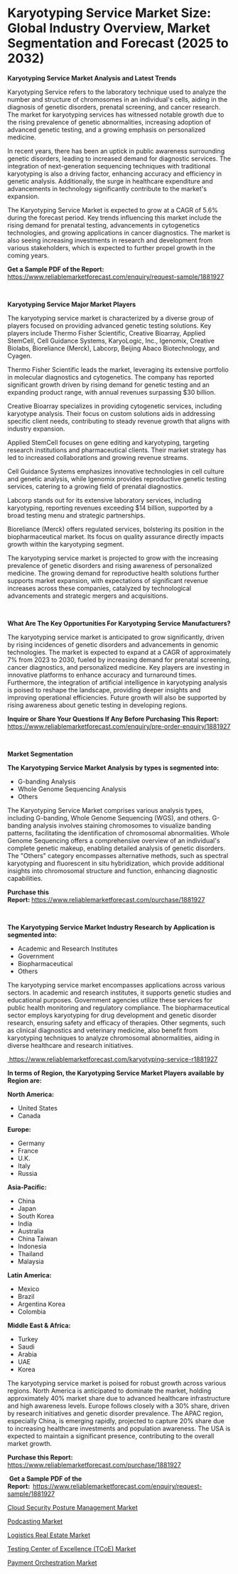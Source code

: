 <p><h1>Karyotyping Service Market Size: Global Industry Overview, Market Segmentation and Forecast (2025 to 2032)</h1></p><p><strong>Karyotyping Service Market Analysis and Latest Trends</strong></p>
<p><p>Karyotyping Service refers to the laboratory technique used to analyze the number and structure of chromosomes in an individual's cells, aiding in the diagnosis of genetic disorders, prenatal screening, and cancer research. The market for karyotyping services has witnessed notable growth due to the rising prevalence of genetic abnormalities, increasing adoption of advanced genetic testing, and a growing emphasis on personalized medicine. </p><p>In recent years, there has been an uptick in public awareness surrounding genetic disorders, leading to increased demand for diagnostic services. The integration of next-generation sequencing techniques with traditional karyotyping is also a driving factor, enhancing accuracy and efficiency in genetic analysis. Additionally, the surge in healthcare expenditure and advancements in technology significantly contribute to the market's expansion.</p><p>The Karyotyping Service Market is expected to grow at a CAGR of 5.6% during the forecast period. Key trends influencing this market include the rising demand for prenatal testing, advancements in cytogenetics technologies, and growing applications in cancer diagnostics. The market is also seeing increasing investments in research and development from various stakeholders, which is expected to further propel growth in the coming years.</p></p>
<p><strong>Get a Sample PDF of the Report:&nbsp;</strong> <a href="https://www.reliablemarketforecast.com/enquiry/request-sample/1881927?utm_campaign=1888&utm_medium=2&utm_source=Github&utm_content=ia&utm_term=10032025&utm_id=karyotyping-service">https://www.reliablemarketforecast.com/enquiry/request-sample/1881927</a></p>
<p>&nbsp;</p>
<p><strong>Karyotyping Service Major Market Players</strong></p>
<p><p>The karyotyping service market is characterized by a diverse group of players focused on providing advanced genetic testing solutions. Key players include Thermo Fisher Scientific, Creative Bioarray, Applied StemCell, Cell Guidance Systems, KaryoLogic, Inc., Igenomix, Creative Biolabs, Bioreliance (Merck), Labcorp, Beijing Abaco Biotechnology, and Cyagen.</p><p>Thermo Fisher Scientific leads the market, leveraging its extensive portfolio in molecular diagnostics and cytogenetics. The company has reported significant growth driven by rising demand for genetic testing and an expanding product range, with annual revenues surpassing $30 billion.</p><p>Creative Bioarray specializes in providing cytogenetic services, including karyotype analysis. Their focus on custom solutions aids in addressing specific client needs, contributing to steady revenue growth that aligns with industry expansion.</p><p>Applied StemCell focuses on gene editing and karyotyping, targeting research institutions and pharmaceutical clients. Their market strategy has led to increased collaborations and growing revenue streams.</p><p>Cell Guidance Systems emphasizes innovative technologies in cell culture and genetic analysis, while Igenomix provides reproductive genetic testing services, catering to a growing field of prenatal diagnostics.</p><p>Labcorp stands out for its extensive laboratory services, including karyotyping, reporting revenues exceeding $14 billion, supported by a broad testing menu and strategic partnerships.</p><p>Bioreliance (Merck) offers regulated services, bolstering its position in the biopharmaceutical market. Its focus on quality assurance directly impacts growth within the karyotyping segment.</p><p>The karyotyping service market is projected to grow with the increasing prevalence of genetic disorders and rising awareness of personalized medicine. The growing demand for reproductive health solutions further supports market expansion, with expectations of significant revenue increases across these companies, catalyzed by technological advancements and strategic mergers and acquisitions.</p></p>
<p>&nbsp;</p>
<p><strong>What Are The Key Opportunities For Karyotyping Service Manufacturers?</strong></p>
<p><p>The karyotyping service market is anticipated to grow significantly, driven by rising incidences of genetic disorders and advancements in genomic technologies. The market is expected to expand at a CAGR of approximately 7% from 2023 to 2030, fueled by increasing demand for prenatal screening, cancer diagnostics, and personalized medicine. Key players are investing in innovative platforms to enhance accuracy and turnaround times. Furthermore, the integration of artificial intelligence in karyotyping analysis is poised to reshape the landscape, providing deeper insights and improving operational efficiencies. Future growth will also be supported by rising awareness about genetic testing in developing regions.</p></p>
<p><strong>Inquire or Share Your Questions If Any Before Purchasing This Report:</strong> <a href="https://www.reliablemarketforecast.com/enquiry/pre-order-enquiry/1881927?utm_campaign=1888&utm_medium=2&utm_source=Github&utm_content=ia&utm_term=10032025&utm_id=karyotyping-service">https://www.reliablemarketforecast.com/enquiry/pre-order-enquiry/1881927</a></p>
<p>&nbsp;</p>
<p><strong>Market Segmentation</strong></p>
<p><strong>The Karyotyping Service Market Analysis by types is segmented into:</strong></p>
<p><ul><li>G-banding Analysis</li><li>Whole Genome Sequencing Analysis</li><li>Others</li></ul></p>
<p><p>The Karyotyping Service Market comprises various analysis types, including G-banding, Whole Genome Sequencing (WGS), and others. G-banding analysis involves staining chromosomes to visualize banding patterns, facilitating the identification of chromosomal abnormalities. Whole Genome Sequencing offers a comprehensive overview of an individual's complete genetic makeup, enabling detailed analysis of genetic disorders. The "Others" category encompasses alternative methods, such as spectral karyotyping and fluorescent in situ hybridization, which provide additional insights into chromosomal structure and function, enhancing diagnostic capabilities.</p></p>
<p><strong>Purchase this Report:&nbsp;</strong><a href="https://www.reliablemarketforecast.com/purchase/1881927?utm_campaign=1888&utm_medium=2&utm_source=Github&utm_content=ia&utm_term=10032025&utm_id=karyotyping-service">https://www.reliablemarketforecast.com/purchase/1881927</a></p>
<p>&nbsp;</p>
<p><strong>The Karyotyping Service Market Industry Research by Application is segmented into:</strong></p>
<p><ul><li>Academic and Research Institutes</li><li>Government</li><li>Biopharmaceutical</li><li>Others</li></ul></p>
<p><p>The karyotyping service market encompasses applications across various sectors. In academic and research institutes, it supports genetic studies and educational purposes. Government agencies utilize these services for public health monitoring and regulatory compliance. The biopharmaceutical sector employs karyotyping for drug development and genetic disorder research, ensuring safety and efficacy of therapies. Other segments, such as clinical diagnostics and veterinary medicine, also benefit from karyotyping techniques to analyze chromosomal abnormalities, aiding in diverse healthcare and research initiatives.</p></p>
<p><a href="https://www.reliablemarketforecast.com/karyotyping-service-r1881927?utm_campaign=1888&utm_medium=2&utm_source=Github&utm_content=ia&utm_term=10032025&utm_id=karyotyping-service">&nbsp;https://www.reliablemarketforecast.com/karyotyping-service-r1881927</a></p>
<p><strong>In terms of Region, the Karyotyping Service Market Players available by Region are:</strong></p>
<p>
    <p> <strong> North America: </strong>
        <ul>
            <li>United States</li>
            <li>Canada</li>
        </ul>
        </p> 
    <p> <strong> Europe: </strong>
        <ul>
            <li>Germany</li>
            <li>France</li>
            <li>U.K.</li>
            <li>Italy</li>
            <li>Russia</li>
        </ul>
        </p> 
    <p> <strong> Asia-Pacific: </strong>
        <ul>
            <li>China</li>
            <li>Japan</li>
            <li>South Korea</li>
            <li>India</li>
            <li>Australia</li>
            <li>China Taiwan</li>
            <li>Indonesia</li>
            <li>Thailand</li>
            <li>Malaysia</li>
        </ul>
        </p> 
    <p> <strong> Latin America: </strong>
        <ul>
            <li>Mexico</li>
            <li>Brazil</li>
            <li>Argentina Korea</li>
            <li>Colombia</li>
        </ul>
        </p> 
    <p> <strong> Middle East & Africa: </strong>
        <ul>
            <li>Turkey</li>
            <li>Saudi</li>
            <li>Arabia</li>
            <li>UAE</li>
            <li>Korea</li>
        </ul>
    </p>
    </p>
<p><p>The karyotyping service market is poised for robust growth across various regions. North America is anticipated to dominate the market, holding approximately 40% market share due to advanced healthcare infrastructure and high awareness levels. Europe follows closely with a 30% share, driven by research initiatives and genetic disorder prevalence. The APAC region, especially China, is emerging rapidly, projected to capture 20% share due to increasing healthcare investments and population awareness. The USA is expected to maintain a significant presence, contributing to the overall market growth.</p></p>
<p><strong>Purchase this Report: </strong><a href="https://www.reliablemarketforecast.com/purchase/1881927?utm_campaign=1888&utm_medium=2&utm_source=Github&utm_content=ia&utm_term=10032025&utm_id=karyotyping-service">https://www.reliablemarketforecast.com/purchase/1881927</a></p>
<p>&nbsp;<strong>Get a Sample PDF of the Report:&nbsp;&nbsp;</strong><a href="https://www.reliablemarketforecast.com/enquiry/request-sample/1881927?utm_campaign=1888&utm_medium=2&utm_source=Github&utm_content=ia&utm_term=10032025&utm_id=karyotyping-service">https://www.reliablemarketforecast.com/enquiry/request-sample/1881927</a></p>
<p><strong></strong></p>
<p><p><a href="https://github.com/makzzochil/Market-Research-Report-List-1/blob/main/cloud-security-posture-management-market.md?utm_campaign=1888&utm_medium=2&utm_source=Github&utm_content=ia&utm_term=10032025&utm_id=karyotyping-service">Cloud Security Posture Management Market</a></p><p><a href="https://github.com/buseknoden2b/Market-Research-Report-List-1/blob/main/podcasting-market.md?utm_campaign=1888&utm_medium=2&utm_source=Github&utm_content=ia&utm_term=10032025&utm_id=karyotyping-service">Podcasting Market</a></p><p><a href="https://github.com/sternymkere4/Market-Research-Report-List-1/blob/main/logistics-real-estate-market.md?utm_campaign=1888&utm_medium=2&utm_source=Github&utm_content=ia&utm_term=10032025&utm_id=karyotyping-service">Logistics Real Estate Market</a></p><p><a href="https://github.com/bauldlimle6h/Market-Research-Report-List-1/blob/main/testing-center-of-excellence-tcoe-market.md?utm_campaign=1888&utm_medium=2&utm_source=Github&utm_content=ia&utm_term=10032025&utm_id=karyotyping-service">Testing Center of Excellence (TCoE) Market</a></p><p><a href="https://github.com/heinslakey2x/Market-Research-Report-List-1/blob/main/payment-orchestration-market.md?utm_campaign=1888&utm_medium=2&utm_source=Github&utm_content=ia&utm_term=10032025&utm_id=karyotyping-service">Payment Orchestration Market</a></p></p>